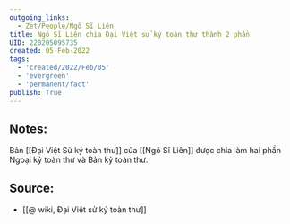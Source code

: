 ```yaml
---
outgoing_links:
  - Zet/People/Ngô Sĩ Liên
title: Ngô Sĩ Liên chia Đại Việt sử ký toàn thư thành 2 phần
UID: 220205095735
created: 05-Feb-2022
tags:
  - 'created/2022/Feb/05'
  - 'evergreen'
  - 'permanent/fact'
publish: True
---
```

## Notes:
Bản [[Đại Việt Sử ký toàn thư]] của [[Ngô Sĩ Liên]] được chia làm hai phần Ngoại kỷ toàn thư và Bản kỷ toàn thư.

## Source:
- [[@ wiki, Đại Việt sử ký toàn thư]]


